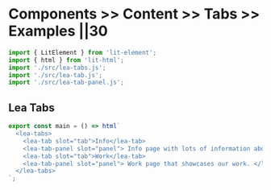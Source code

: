 # Components >> Content >> Tabs >> Examples ||30

```js script
import { LitElement } from 'lit-element';
import { html } from 'lit-html';
import './src/lea-tabs.js';
import './src/lea-tab.js';
import './src/lea-tab-panel.js';
```

## Lea Tabs

```js preview-story
export const main = () => html`
  <lea-tabs>
    <lea-tab slot="tab">Info</lea-tab>
    <lea-tab-panel slot="panel"> Info page with lots of information about us. </lea-tab-panel>
    <lea-tab slot="tab">Work</lea-tab>
    <lea-tab-panel slot="panel"> Work page that showcases our work. </lea-tab-panel>
  </lea-tabs>
`;
```
